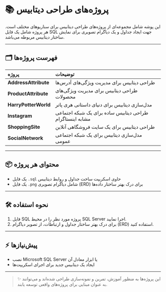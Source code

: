 # 📚 پروژه‌های طراحی دیتابیس

این پوشه شامل مجموعه‌ای از پروژه‌های طراحی دیتابیس برای سناریوهای مختلف است. هر پروژه شامل یک فایل SQL جهت ایجاد جداول و یک دیاگرام تصویری برای نمایش ساختار دیتابیس مربوطه می‌باشد.

---

## 🗂️ فهرست پروژه‌ها

| پروژه | توضیحات |
|:---|:---|
| **AddressAttribute** | طراحی دیتابیس برای مدیریت ویژگی‌های آدرس‌ها |
| **ProductAttribute** | طراحی دیتابیس برای مدیریت ویژگی‌های محصولات |
| **HarryPotterWorld** | مدل‌سازی دیتابیس برای دنیای داستانی هری پاتر |
| **Instagram** | طراحی دیتابیس ساده برای یک شبکه اجتماعی مشابه اینستاگرام |
| **ShoppingSite** | طراحی دیتابیس برای یک سایت فروشگاهی آنلاین |
| **SocialNetwork** | مدل‌سازی دیتابیس برای یک شبکه اجتماعی عمومی |

---

## 📦 محتوای هر پروژه

- یک فایل `.sql` حاوی اسکریپت ساخت جداول و روابط دیتابیس
- یک فایل `.png` شامل دیاگرام تصویری (ERD) برای درک بهتر ساختار داده‌ها

---

## 🛠️ نحوه استفاده

1. فایل SQL پروژه مورد نظر را در محیط SQL Server اجرا نمایید.
2. برای درک بهتر ساختار جداول و ارتباطات، از تصویر دیاگرام (ERD) استفاده کنید.

---

## ⚡ پیش‌نیازها

- نصب Microsoft SQL Server یا ابزار معادل آن
- ایجاد یک دیتابیس جدید برای اجرای اسکریپت‌ها

---

> ✨ این پروژه‌ها به منظور آموزش، تمرین و نمونه‌سازی طراحی شده‌اند و می‌توانند به عنوان مبنایی برای پروژه‌های واقعی توسعه یابند.

